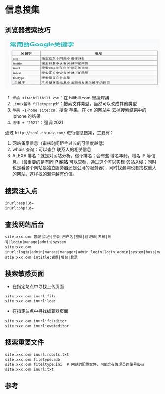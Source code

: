 # 信息搜集

## 浏览器搜索技巧

![看不到图片是科学问题](https://raw.githubusercontent.com/yiyah/Picture_Material/master/20210116092746.png)

1. `焊接 site:bilibili.com`：在 bilibili.com 里搜焊接
2. `Linux基础 filetype:pdf`：搜索文件类型，当然可以改成其他类型
3. `苹果 -IPhone site:cn`：搜索 苹果，在 cn 的网站中 去掉搜索结果中的Iphone 的结果
4. `法律 + "2021"`：强调 2021

通过 `http://tool.chinaz.com/` 进行信息搜集，主要有：

1. 网站备案信息（审核时间距今过长的可信度越低）
2. whois 查询：可以查到 联系人的相关信息
3. ALEXA 排名：就是对网站分析，做个排名；会有些 域名年龄，域名 IP 等信息。（最重要的是有**同 IP 网站** 可以查看，通过这个可以实现 旁站入侵；同时也是看这个网站是独立服务器还是公用的服务器），同时找漏洞也要找权重大的网站，这样找的漏洞越有价值。

## 搜索注入点

```shell
inurl:asp?id=
inurl:php?id=
```

## 查找网站后台

```shell
site:xxx.com 管理|后台|登录|用户名|密码|验证码|系统|账号|login|manage|admin|system
site:xxx.com inurl:login|admin|manage|manager|admin_login|login_admin|system|boss|master
stie:xxx.com intitle:管理|后台|登录
```

## 搜索敏感页面

* 在指定站点中寻找上传页面

```shell
site:xxx.com inurl:file
site:xxx.com inurl:load
```

* 在指定站点中寻找编辑器页面

```shell
site:xxx.com inurl:fckeditor
site:xxx.com inurl:ewebeditor
```

## 搜索重要文件

```shell
site:xxx.com inurl:robots.txt
site:xxx.com filetype:mdb
site:xxx.com fiteltype:ini  # 网站的配置文件，可能含有管理员的账号密码
site:xxx.com inurl:txt
```

## 参考

